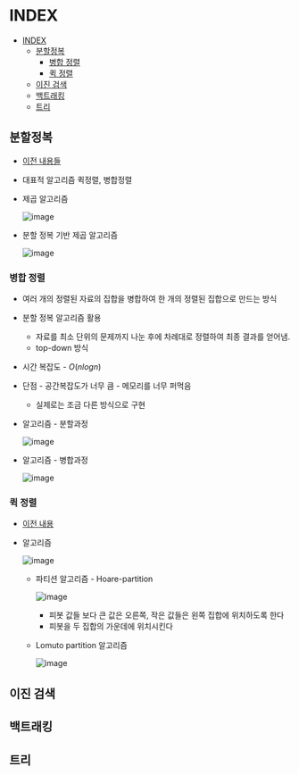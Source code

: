 # INDEX

- [INDEX](#index)
  - [분할정복](#분할정복)
    - [병합 정렬](#병합-정렬)
    - [퀵 정렬](#퀵-정렬)
  - [이진 검색](#이진-검색)
  - [백트래킹](#백트래킹)
  - [트리](#트리)

## 분할정복

* [이전 내용들](https://github.com/rlaehd12/TIL/blob/main/algorithm/0216.md#분할정복)
* 대표적 알고리즘 퀵정렬, 병합정렬

* 제곱 알고리즘

  ![image](https://user-images.githubusercontent.com/122508528/228393534-26d7d5f6-dbb9-4525-b22a-f52d32db0497.png)

* 분할 정복 기반 제곱 알고리즘

  ![image](https://user-images.githubusercontent.com/122508528/228393608-f59a5e61-b196-4ac4-8fc3-2c68404ae624.png)

### 병합 정렬

* 여러 개의 정렬된 자료의 집합을 병합하여 한 개의 정렬된 집합으로 만드는 방식
* 분할 정복 알고리즘 활용
  * 자료를 최소 단위의 문제까지 나눈 후에 차례대로 정렬하여 최종 결과를 얻어냄.
  * top-down 방식
* 시간 복잡도 - $O(n log n)$
* 단점 - 공간복잡도가 너무 큼 - 메모리를 너무 퍼먹음
  * 실제로는 조금 다른 방식으로 구현

* 알고리즘 - 분할과정

  ![image](https://user-images.githubusercontent.com/122508528/228394615-c3ed041c-2f55-4abc-93a4-70fb6795db21.png)

* 알고리즘 - 병합과정
  
  ![image](https://user-images.githubusercontent.com/122508528/228395113-70d5008b-8645-47ef-a409-f175f843d8b5.png)


### 퀵 정렬

* [이전 내용](https://github.com/rlaehd12/TIL/blob/main/algorithm/0216.md#퀵정렬)
* 알고리즘

  ![image](https://user-images.githubusercontent.com/122508528/228401804-f6ee6072-6f02-4825-9689-254030b4d75d.png)

  * 파티션 알고리즘 - Hoare-partition

    ![image](https://user-images.githubusercontent.com/122508528/228401911-f6786037-6b5f-48c5-bf8d-b9bec3c2af98.png)

    * 피봇 값들 보다 큰 값은 오른쪽, 작은 값들은 왼쪽 집합에 위치하도록 한다
    * 피봇을 두 집합의 가운데에 위치시킨다

  * Lomuto partition 알고리즘

    ![image](https://user-images.githubusercontent.com/122508528/228404035-8b64c299-de18-40e8-8ddc-37776bd09bb8.png)



## 이진 검색

## 백트래킹

## 트리